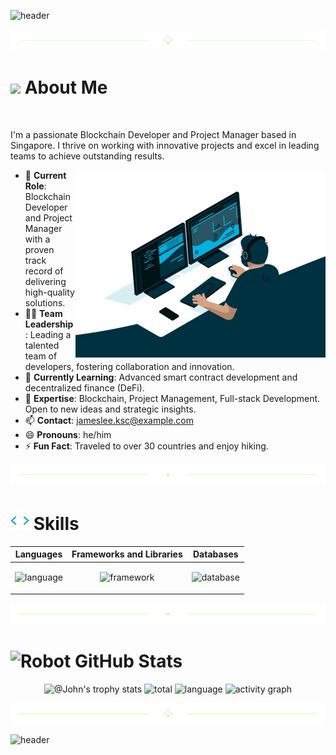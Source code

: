 ![header](https://capsule-render.vercel.app/api?type=waving&color=auto&height=200&section=header&text=Hello,%20I'm%20James%20Lee!%20👋&fontSize=60&animation=fadeIn&fontAlignY=50)

![divider1](https://github.com/jamesleeksc/jamesleeksc/blob/main/assests/images/divider1.png)

<!-- <img src="https://raw.githubusercontent.com/Tarikul-Islam-Anik/Animated-Fluent-Emojis/master/Emojis/Hand%20gestures/Waving%20Hand.png" alt="Waving Hand" width="25" height="25" /> -->

<h1>
  <img src="https://user-images.githubusercontent.com/74038190/213844263-a8897a51-32f4-4b3b-b5c2-e1528b89f6f3.png" width="40" /> About Me
</h1>
​
<div>
  <p>
    I'm a passionate Blockchain Developer and Project Manager based in Singapore. I thrive on working with innovative projects and excel in leading teams to achieve outstanding results.
  </p>
  
  <img alt='coding' align='right' height='300' src="https://github.com/jamesleeksc/jamesleeksc/blob/main/assests/images/coding.gif" />

  <ul>
  <li>💼 <strong>Current Role</strong>: Blockchain Developer and Project Manager with a proven track record of delivering high-quality solutions.</li>
  <li>👨‍💼 <strong>Team Leadership</strong>: Leading a talented team of developers, fostering collaboration and innovation.</li>
  <li>🌱 <strong>Currently Learning</strong>: Advanced smart contract development and decentralized finance (DeFi).</li>
  <li>💬 <strong>Expertise</strong>: Blockchain, Project Management, Full-stack Development. Open to new ideas and strategic insights.</li>
  <li>📫 <strong>Contact</strong>: <a href="mailto:jameslee.ksc@example.com">jameslee.ksc@example.com</a></li>
  <li>😄 <strong>Pronouns</strong>: he/him</li>
  <li>⚡ <strong>Fun Fact</strong>: Traveled to over 30 countries and enjoy hiking.</li>
</ul>

</div>


![divider2](https://github.com/jamesleeksc/jamesleeksc/blob/main/assests/images/divider2.png)

<h1>
  <img src="https://github.com/jamesleeksc/jamesleeksc/blob/main/assests/images/code.gif" width ="30"> Skills
</h1>
<div align=''>
<table>
  <thead>
    <tr>
      <th>Languages</th>
      <th>Frameworks and Libraries</th>
      <th>Databases</th>
    </tr>
  </thead>
  <tbody>
    <tr>
      <td>
        <p align="center">
            <img height='132' alt='language' src="https://skillicons.dev/icons?i=js,ts,nodejs,solidity,cpp,cs,php,py,rust,ruby&perline=5" />
        </p>
      </td>
      <td>
        <p align="center">
          <img height='132' alt='framework' src="https://skillicons.dev/icons?i=nestjs,express,laravel,django,react,vue,nextjs,nuxtjs,redux,graphql&perline=5" />
        </p>
      </td>
      <td>
        <p align="center">
          <img height='132' alt='database' src="https://skillicons.dev/icons?i=mongodb,mysql,postgres,sqlite&perline=2" />
        </p>
      </td>
    </tr>
  </tbody>
</table>
</div>

![divider2](https://github.com/jamesleeksc/jamesleeksc/blob/main/assests/images/divider2.png)

<h1>
  <img src="https://raw.githubusercontent.com/Tarikul-Islam-Anik/Animated-Fluent-Emojis/master/Emojis/Smilies/Robot.png" alt="Robot" width="30" /> GitHub Stats
</h1>

<div align='center'>
<img src="https://github-profile-trophy.vercel.app/?username=jamesleeksc&theme=onestar&no-frame=true&column=4&row=2"  height='420' alt="@John's trophy stats"/>

<img height='200' alt='total' src="https://github-readme-stats.vercel.app/api?username=jamesleeksc&show_icons=true&theme=gotham" />
<img height='200' alt='language' src="https://github-readme-stats.vercel.app/api/top-langs/?username=jamesleeksc&layout=compact&theme=gotham" />

<img src="https://github-readme-activity-graph.vercel.app/graph?username=jamesleeksc&theme=react-dark&hide_border=true&hide_title=false&area=true&custom_title=Total%20contribution%20graph%20in%20all%20repo" height='295' alt="activity graph">
</div>

![divider1](https://github.com/jamesleeksc/jamesleeksc/blob/main/assests/images/divider1.png)

![header](https://capsule-render.vercel.app/api?type=waving&color=auto&height=200&section=footer&text=Thank%20you%20for%20visiting%20James%20Lee's%20profile!%20🤗​&fontSize=30&animation=fadeIn&fontAlignY=70)